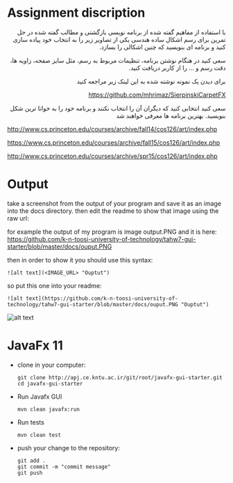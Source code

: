 
# Assignment discription

<alt dir="rtl" align="right">
  
 با استفاده از مفاهیم گفته شده از برنامه نویسی بازگشتی و مطالب گفته شده در حل تمرین برای رسم اشکال ساده هندسی یکی از تصاویر زیر را به انتخاب خود پیاده سازی کنید و برنامه ای بنویسید که چنین اشکالی را بسازد.

سعی کنید در هنگام نوشتن برنامه، تنظیمات مربوط به رسم، مثل سایز صفحه، زاویه ها، دقت رسم و ... را از کاربر دریافت کنید.

برای دیدن یک نمونه نوشته شده به این لینک زیر مراجعه کنید

 https://github.com/mhrimaz/SierpinskiCarpetFX 
  
  
  سعی کنید انتخابی کنید که دیگران آن  را انتخاب نکنند و برنامه خود را به خوانا ترین شکل بنویسید. بهترین برنامه ها معرفی خواهند شد
  
  
  </alt>

  http://www.cs.princeton.edu/courses/archive/fall14/cos126/art/index.php

https://www.cs.princeton.edu/courses/archive/fall15/cos126/art/index.php

http://www.cs.princeton.edu/courses/archive/spr15/cos126/art/index.php


# Output
take a screenshot from the output of your program and save it as an image into the docs directory. then edit the readme to show that image using the raw url:

for example the output of my program is image output.PNG and it is here: https://github.com/k-n-toosi-university-of-technology/tahw7-gui-starter/blob/master/docs/ouput.PNG

then in order to show it you should use this syntax:

`![alt text](<IMAGE_URL> "Ouptut")`

so put this one into your readme:

`![alt text](https://github.com/k-n-toosi-university-of-technology/tahw7-gui-starter/blob/master/docs/ouput.PNG "Ouptut")`


![alt text](http://apj.ce.kntu.ac.ir/git/root/tahw11-recursion-gui-starter/-/blob/master/docs/output.jpg "Ouptut")



# JavaFx 11

<ul>
<li>
clone in your computer: 

```
git clone http://apj.ce.kntu.ac.ir/git/root/javafx-gui-starter.git
cd javafx-gui-starter
```


</li>
<li>
    <p>Run Javafx GUI</p>
    
```
mvn clean javafx:run
```

</li>

<li>
    <p>Run tests</p>
    
```
mvn clean test
```
</li>

<li>
<p> push your change to the repository: </p>
 
```
git add .
git commit -m "commit message"
git push
```
</li>
</ul>
